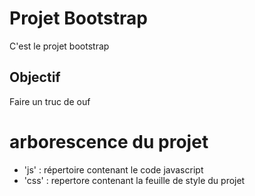 # Projet Bootstrap
C'est le projet bootstrap

## Objectif 
Faire un truc de ouf

# arborescence du projet
- 'js' : répertoire contenant le code javascript
- 'css' : repertore contenant la feuille de style du projet
